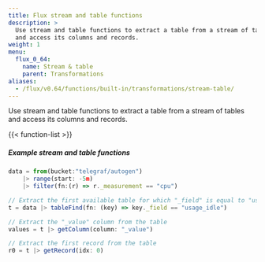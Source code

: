 ```yaml
---
title: Flux stream and table functions
description: >
  Use stream and table functions to extract a table from a stream of tables
  and access its columns and records.
weight: 1
menu:
  flux_0_64:
    name: Stream & table
    parent: Transformations
aliases:
  - /flux/v0.64/functions/built-in/transformations/stream-table/
---
```


Use stream and table functions to extract a table from a stream of tables and access its
columns and records.

{{< function-list >}}

##### Example stream and table functions
```js
data = from(bucket:"telegraf/autogen")
    |> range(start: -5m)
    |> filter(fn:(r) => r._measurement == "cpu")

// Extract the first available table for which "_field" is equal to "usage_idle"
t = data |> tableFind(fn: (key) => key._field == "usage_idle")

// Extract the "_value" column from the table
values = t |> getColumn(column: "_value")

// Extract the first record from the table
r0 = t |> getRecord(idx: 0)
```
